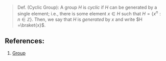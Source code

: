 > Def. (Cyclic Group): A group $H$ is *cyclic* if $H$ can be generated by a single element; i.e., there is some element $x \in H$ such that $H = \{x^{n}: n \in \mathbb{Z}\}$. Then, we say that $H$ is *generated* by $x$ and write $H =\braket{x}$. 

## References: 
1. [Group](../Introduction%20to%Groups/Group.md)
